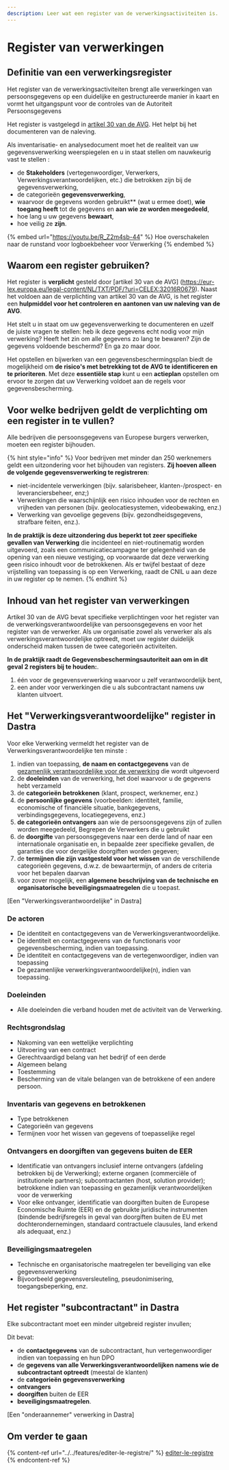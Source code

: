 ```yaml
---
description: Leer wat een register van de verwerkingsactiviteiten is.
---
```


# Register van verwerkingen

## Definitie van een verwerkingsregister

Het register van de verwerkingsactiviteiten brengt alle verwerkingen van persoonsgegevens op een duidelijke en gestructureerde manier in kaart en vormt het uitgangspunt voor de controles van de Autoriteit Persoonsgegevens

Het register is vastgelegd in [artikel 30 van de AVG](https://eur-lex.europa.eu/legal-content/NL/TXT/PDF/?uri=CELEX:32016R0679). Het helpt bij het documenteren van de naleving.

Als inventarisatie- en analysedocument moet het de realiteit van uw gegevensverwerking weerspiegelen en u in staat stellen om nauwkeurig vast te stellen :

* de **Stakeholders** (vertegenwoordiger, Verwerkers, Verwerkingsverantwoordelijken, etc.) die betrokken zijn bij de gegevensverwerking,
* de categorieën **gegevensverwerking**,
* waarvoor de gegevens worden gebruikt\*\* (wat u ermee doet), **wie toegang heeft** tot de gegevens en **aan wie ze worden meegedeeld**,
* hoe lang u uw gegevens **bewaart**,
* hoe veilig ze **zijn**.

{% embed url="https://youtu.be/R_Z2m4sb-44" %}
Hoe overschakelen naar de runstand voor logboekbeheer voor Verwerking
{% endembed %}

## Waarom een register gebruiken?

Het register is **verplicht** gesteld door \[artikel 30 van de AVG] (https://eur-lex.europa.eu/legal-content/NL/TXT/PDF/?uri=CELEX:32016R0679). Naast het voldoen aan de verplichting van artikel 30 van de AVG, is het register een **hulpmiddel voor het controleren en aantonen van uw naleving van de AVG**.

Het stelt u in staat om uw gegevensverwerking te documenteren en uzelf de juiste vragen te stellen: heb ik deze gegevens echt nodig voor mijn verwerking? Heeft het zin om alle gegevens zo lang te bewaren? Zijn de gegevens voldoende beschermd? En ga zo maar door.

Het opstellen en bijwerken van een gegevensbeschermingsplan biedt de mogelijkheid om **de risico's met betrekking tot de AVG te identificeren en te prioriteren**. Met deze **essentiële stap** kunt u een **actieplan** opstellen om ervoor te zorgen dat uw Verwerking voldoet aan de regels voor gegevensbescherming.

## Voor welke bedrijven geldt de verplichting om een register in te vullen?

Alle bedrijven die persoonsgegevens van Europese burgers verwerken, moeten een register bijhouden.

{% hint style="info" %}
Voor bedrijven met minder dan 250 werknemers geldt een uitzondering voor het bijhouden van registers. **Zij hoeven alleen de volgende gegevensverwerking te registreren**:

* niet-incidentele verwerkingen (bijv. salarisbeheer, klanten-/prospect- en leveranciersbeheer, enz;)
* Verwerkingen die waarschijnlijk een risico inhouden voor de rechten en vrijheden van personen (bijv. geolocatiesystemen, videobewaking, enz.)
* Verwerking van gevoelige gegevens (bijv. gezondheidsgegevens, strafbare feiten, enz.).

**In de praktijk is deze uitzondering dus beperkt tot zeer specifieke gevallen van Verwerking** die incidenteel en niet-routinematig worden uitgevoerd, zoals een communicatiecampagne ter gelegenheid van de opening van een nieuwe vestiging, op voorwaarde dat deze verwerking geen risico inhoudt voor de betrokkenen. Als er twijfel bestaat of deze vrijstelling van toepassing is op een Verwerking, raadt de CNIL u aan deze in uw register op te nemen.
{% endhint %}

## Inhoud van het register van verwerkingen

Artikel 30 van de AVG bevat specifieke verplichtingen voor het register van de verwerkingsverantwoordelijke van persoonsgegevens en voor het register van de verwerker. Als uw organisatie zowel als verwerker als als verwerkingsverantwoordelijke optreedt, moet uw register duidelijk onderscheid maken tussen de twee categorieën activiteiten.

**In de praktijk raadt de Gegevensbeschermingsautoriteit aan om in dit geval 2 registers bij te houden:**.

1. één voor de gegevensverwerking waarvoor u zelf verantwoordelijk bent,
2. een ander voor verwerkingen die u als subcontractant namens uw klanten uitvoert.

## Het "Verwerkingsverantwoordelijke" register in Dastra

Voor elke Verwerking vermeldt het register van de Verwerkingsverantwoordelijke ten minste :

1. indien van toepassing, **de naam en contactgegevens** van de [gezamenlijk verantwoordelijke voor de verwerking](https://eur-lex.europa.eu/legal-content/NL/TXT/PDF/?uri=CELEX:32016R0679) die wordt uitgevoerd
2. de **doeleinden** van de verwerking, het doel waarvoor u de gegevens hebt verzameld
3. de **categorieën betrokkenen** (klant, prospect, werknemer, enz.)
4. de **persoonlijke gegevens** (voorbeelden: identiteit, familie, economische of financiële situatie, bankgegevens, verbindingsgegevens, locatiegegevens, enz.)
5. **de categorieën ontvangers** aan wie de persoonsgegevens zijn of zullen worden meegedeeld, Begrepen de Verwerkers die u gebruikt
6. de **doorgifte** van persoonsgegevens naar een derde land of naar een internationale organisatie en, in bepaalde zeer specifieke gevallen, de garanties die voor dergelijke doorgiften worden gegeven;
7. de **termijnen die zijn vastgesteld voor het wissen** van de verschillende categorieën gegevens, d.w.z. de bewaartermijn, of anders de criteria voor het bepalen daarvan
8. voor zover mogelijk, een **algemene beschrijving van de technische en organisatorische beveiligingsmaatregelen** die u toepast.

\[Een "Verwerkingsverantwoordelijke" in Dastra]

### De actoren

* De identiteit en contactgegevens van de Verwerkingsverantwoordelijke.
* De identiteit en contactgegevens van de functionaris voor gegevensbescherming, indien van toepassing.
* De identiteit en contactgegevens van de vertegenwoordiger, indien van toepassing
* De gezamenlijke verwerkingsverantwoordelijke(n), indien van toepassing.

### Doeleinden

* Alle doeleinden die verband houden met de activiteit van de Verwerking.

### Rechtsgrondslag

* Nakoming van een wettelijke verplichting
* Uitvoering van een contract
* Gerechtvaardigd belang van het bedrijf of een derde
* Algemeen belang
* Toestemming
* Bescherming van de vitale belangen van de betrokkene of een andere persoon.

### Inventaris van gegevens en betrokkenen

* Type betrokkenen
* Categorieën van gegevens
* Termijnen voor het wissen van gegevens of toepasselijke regel

### Ontvangers en doorgiften van gegevens buiten de EER

* Identificatie van ontvangers inclusief interne ontvangers (afdeling betrokken bij de Verwerking); externe organen (commerciële of institutionele partners); subcontractanten (host, solution provider); betrokkene indien van toepassing en gezamenlijk verantwoordelijken voor de verwerking
* Voor elke ontvanger, identificatie van doorgiften buiten de Europese Economische Ruimte (EER) en de gebruikte juridische instrumenten (bindende bedrijfsregels in geval van doorgiften buiten de EU met dochterondernemingen, standaard contractuele clausules, land erkend als adequaat, enz.)

### Beveiligingsmaatregelen

* Technische en organisatorische maatregelen ter beveiliging van elke gegevensverwerking
* Bijvoorbeeld gegevensversleuteling, pseudonimisering, toegangsbeperking, enz.

## Het register "subcontractant" in Dastra

Elke subcontractant moet een minder uitgebreid register invullen;

Dit bevat:

* de **contactgegevens** van de subcontractant, hun vertegenwoordiger indien van toepassing en hun DPO
* de **gegevens van alle Verwerkingsverantwoordelijken namens wie de subcontractant optreedt** (meestal de klanten)
* de **categorieën gegevensverwerking**
* **ontvangers**
* **doorgiften** buiten de EER
* **beveiligingsmaatregelen**.

\[Een "onderaannemer" verwerking in Dastra]

## Om verder te gaan

{% content-ref url="../../features/editer-le-registre/" %}
[editer-le-registre](../../features/editer-le-registre/)
{% endcontent-ref %}